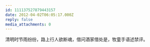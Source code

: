 ```yaml
---
id: 111137527879443157
date: 2012-04-02T06:05:17.000Z
reply: false
media_attachments: 0
---
```


清明时节雨纷纷，路上行人欲断魂，借问酒家借处是，牧童手语述禁评。

